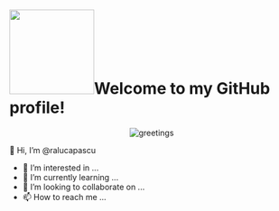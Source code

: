 <h1><img src="https://media.giphy.com/media/LYfDXA4FQJSt4aQrIG/giphy.gif" width="150"/>Welcome to my GitHub profile!</h1>
<div align="center">
<img src="https://media.giphy.com/media/jZ95MZU7qLrl2D9YQb/giphy.gif" alt="greetings"/>
</div>

👋 Hi, I’m @ralucapascu
- 👀 I’m interested in ...
- 🌱 I’m currently learning ...
- 💞️ I’m looking to collaborate on ...
- 📫 How to reach me ...

<!---
ralucapascu/ralucapascu is a ✨ special ✨ repository because its `README.md` (this file) appears on your GitHub profile.
You can click the Preview link to take a look at your changes.
--->
